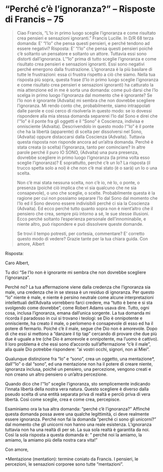# “Perché c’è l’ignoranza?” – Risposte di Francis – 75

>Ciao Francis, “L’Io in primo luogo sceglie l’ignoranza e come risultato crea pensieri e sensazioni ignoranti.” Francis Lucille. In D/R 68 terza domanda: E’ “l’Io” che pensa questi pensieri, e perché tendono ad essere negativi? Risposta: E’ “l’Io” che pensa questi pensieri poiché c’è soltanto un pensatore e soltanto un attore. Tuttavia essi sono distorti dall’ignoranza. L’“Io” prima di tutto sceglie l’ignoranza e come risultato crea pensieri e sensazioni ignoranti. Essi sono negativi perché emergono dalla frustrazione. L’ignoranza è la più basilare di tutte le frustrazioni: essa ci frustra rispetto a ciò che siamo. Nella tua risposta più sopra, questa frase (l’Io in primo luogo sceglie l’ignoranza e come risultato crea pensieri e sensazioni ignoranti) ha catturato la mia attenzione ed in me è sorta una domanda: come può darsi che l’Io scelga in primo luogo l’ignoranza dal momento che è ignorante? Se l’Io non è ignorante (Advaita) mi sembra che non dovrebbe scegliere l’ignoranza. Mi rendo conto che, probabilmente, siamo intrappolati dalle parole e così cerco di risolverla in questo modo: se io dovessi rispondere alla mia stessa domanda separerei l’Io dal Sono e direi che l’“Io” è il ponte fra gli oggetti e il “Sono” è Coscienza, indivisa e onnisciente (Advaita). Descrivendolo in questo modo l’“Io” è il ponte che ha la libertà (apparente) di scelta per dissolversi nel Sono, (Advaita) oppure distaccarsi dalla Coscienza (Advaita). Tuttavia questa risposta non risponde ancora ad un’altra domanda. Perché è stata creata (o scelta) l’ignoranza, tanto per cominciare? In altre parole perché il puro IO SONO, (Advaita) una pura presenza, dovrebbe scegliere in primo luogo l’ignoranza (la prima volta esso sceglie l’ignoranza)? E soprattutto, perché c’è un Io? La risposta (il trucco spetta solo a noi) è che non c’è mai stato (è o sarà) un Io o una scelta.
>
>Non c’è mai stata nessuna scelta, non c’è io, nè Io, o ponte, o presenza (poiché ciò implica che vi sia qualcuno che ne sia consapevole), o uno che sceglie, o scelte. Probabilmente questa è la ragione per cui non possiamo separare l’Io dal Sono dal momento che l’Io ed il Sono devono essere indivisibili perché ci sia la Coscienza (Advaita). Ed ecco perché tutto quanto sopra non è nient’altro che il pensiero che crea, sempre più intorno a sé, le sue stesse illusioni. Ecco perché soltanto l’esperienza personale dell’innominabile, e niente altro, può rispondere e può dissolvere queste domande.
>
>Se trovi il tempo potresti, per cortesia, commentare? E’ corretto questo modo di vedere? Grazie tante per la tua chiara guida. Con amore, Albert

Risposta:

Caro Albert,

Tu dici “Se l’Io non è ignorante mi sembra che non dovrebbe scegliere l’ignoranza”.

Perché no? La tua affermazione viene dalla credenza che l’ignoranza sia male, una credenza che in se stessa è un residuo di ignoranza. Per questo “Io” niente è male, e niente è persino neutrale come alcune interpretazioni intellettuali dell’Advaita vorrebbero farci credere, ma “tutto è bene e si sta svolgendo come dovrebbe”, come Robert Adams usava dire. Tutto, ogni cosa, inclusa l’ignoranza, emana dall’unica sorgente. La tua domanda mi ricorda il paradosso in cui si trovano i teologi: se Dio è onnipotente e onnisciente, ha creato il male, o perlomeno è consapevole di esso ed ha il potere di fermarlo. Poiché c’è il male, segue che Dio non è amorevole. Dopo di che essi si mettono a “danzare il tip tap” cercando di provare che due più due è uguale a tre (che Dio è amorevole e onnipotente, ma l’uomo è cattivo). Il loro problema è che essi sono d’accordo sull’affermazione “c’è il male”, alla quale Dio potrebbe rispondere: “ai vostri occhi, signori, non ai Miei”.

Qualunque distinzione fra “Io” e “sono”, crea un oggetto, una mentazione*, dall’“Io” o dal “sono”, ed una mentazione non ha il potere di creare niente, ignoranza inclusa, poiché un pensiero, una percezione, vengono creati e non creano un altro pensiero o un’altra percezione.

Quando dico che l’“Io” sceglie l’ignoranza, sto semplicemente indicando l’innata libertà della nostra vera natura. Questo scegliere è diverso dalla pseudo scelta di una entità separata priva di realtà e perciò priva di vera libertà. Così come sceglie, crea e come crea, percepisce.

Esaminiamo ora la tua altra domanda: “perché c’è l’ignoranza?” Affinché questa domanda possa avere una qualche legittimità, ci deve realmente essere ignoranza. Perché non fai la domanda “perché ci sono gli unicorni?” dal momento che gli unicorni non hanno una reale esistenza. L’ignoranza tuttavia non ha una realtà di per sè. La sua sola realtà è garantita da noi. Così la sola risposta a questa domanda è: “ perché noi la amiamo, la amiamo, la amiamo più della nostra cara vita!”

Con amore,

*Mentazione (mentation): termine coniato da Francis. I pensieri, le percezioni, le sensazioni corporee sono tutte “mentazioni”.